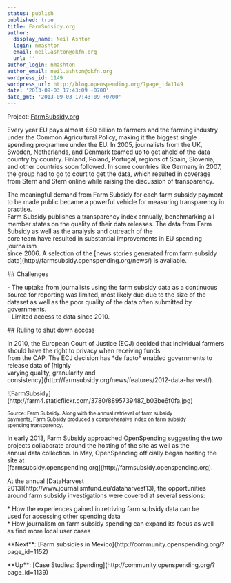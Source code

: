 ```yaml
---
status: publish
published: true
title: FarmSubsidy.org
author:
  display_name: Neil Ashton
  login: nmashton
  email: neil.ashton@okfn.org
  url: ''
author_login: nmashton
author_email: neil.ashton@okfn.org
wordpress_id: 1149
wordpress_url: http://blog.openspending.org/?page_id=1149
date: '2013-09-03 17:43:09 +0700'
date_gmt: '2013-09-03 17:43:09 +0700'
---
```

<div class="well">Project: <a href="http://farmsubsidy.org/">FarmSubsidy.org</a></div>
<p>Every year EU pays almost €60 billion to farmers and the farming industry under the Common Agricultural Policy, making it the biggest single spending programme under the EU. In 2005, journalists from the UK, Sweden, Netherlands, and Denmark teamed up to get ahold of the data country by country. Finland, Poland, Portugal, regions of Spain, Slovenia, and other countries soon followed. In some countries like Germany in 2007, the group had to go to court to get the data, which resulted in coverage from Stern and Stern online while raising the discussion of transparency.</p>
<p>The meaningful demand from Farm Subsidy for each farm subsidy payment to be made public became a powerful vehicle for measuring transparency in practise.<br />
Farm Subsidy publishes a transparency index annually, benchmarking all member states on the quality of their data releases. The data from Farm Subsidy as well as the analysis and outreach of the<br />
core team have resulted in substantial improvements in EU spending journalism<br />
since 2006. A selection of the [news stories generated from farm subsidy<br />
data](http://farmsubsidy.openspending.org/news/) is available.</p>
<p>## Challenges </p>
<p>- The uptake from journalists using the farm subsidy data as a continuous source for reporting was limited, most likely due due to the size of the dataset as well as the poor quality of the data often submitted by governments.<br />
- Limited access to data since 2010.</p>
<p>## Ruling to shut down access</p>
<p>In 2010, the European Court of Justice (ECJ) decided that individual farmers should have the right to privacy when receiving funds<br />
from the CAP. The ECJ decision has *de facto* enabled governments to release data of [highly<br />
varying quality, granularity and<br />
consistency](http://farmsubsidy.org/news/features/2012-data-harvest/).</p>
<p>![FarmSubsidy](http://farm4.staticflickr.com/3780/8895739487_b03be6f0fa.jpg)</p>
<p><small>Source: Farm Subsidy. Along with the annual retrieval of farm subsidy<br />
payments, Farm Subsidy produced a comprehensive index on farm subsidy<br />
spending transparency.</small></p>
<p>In early 2013, Farm Subsidy approached OpenSpending suggesting the two<br />
projects collaborate around the hosting of the site as well as the<br />
annual data collection. In May, OpenSpending officially began hosting the<br />
site at<br />
[farmsubsidy.openspending.org](http://farmsubsidy.openspending.org).</p>
<p>At the annual [DataHarvest<br />
2013](http://www.journalismfund.eu/dataharvest13), the opportunities around farm subsidy investigations were covered at several sessions:</p>
<p>*  How the experiences gained in retriving farm subsidy data can be<br />
    used for accessing other spending data<br />
*  How journalism on farm subsidy spending can expand its focus as well<br />
    as find more local user cases</p>
<p>**Next**: [Farm subsidies in Mexico](http://community.openspending.org/?page_id=1152)</p>
<p>**Up**: [Case Studies: Spending](http://community.openspending.org/?page_id=1139)</p>
